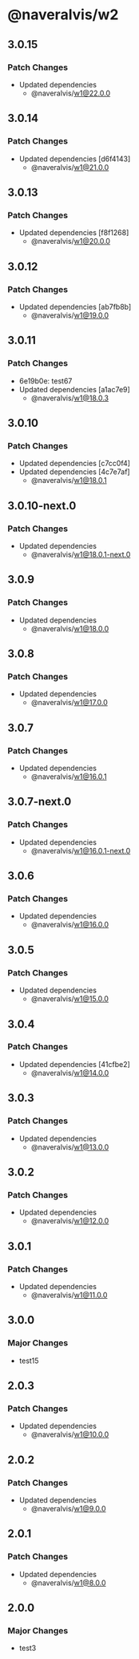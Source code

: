# @naveralvis/w2

## 3.0.15

### Patch Changes

- Updated dependencies
  - @naveralvis/w1@22.0.0

## 3.0.14

### Patch Changes

- Updated dependencies [d6f4143]
  - @naveralvis/w1@21.0.0

## 3.0.13

### Patch Changes

- Updated dependencies [f8f1268]
  - @naveralvis/w1@20.0.0

## 3.0.12

### Patch Changes

- Updated dependencies [ab7fb8b]
  - @naveralvis/w1@19.0.0

## 3.0.11

### Patch Changes

- 6e19b0e: test67
- Updated dependencies [a1ac7e9]
  - @naveralvis/w1@18.0.3

## 3.0.10

### Patch Changes

- Updated dependencies [c7cc0f4]
- Updated dependencies [4c7e7af]
  - @naveralvis/w1@18.0.1

## 3.0.10-next.0

### Patch Changes

- Updated dependencies
  - @naveralvis/w1@18.0.1-next.0

## 3.0.9

### Patch Changes

- Updated dependencies
  - @naveralvis/w1@18.0.0

## 3.0.8

### Patch Changes

- Updated dependencies
  - @naveralvis/w1@17.0.0

## 3.0.7

### Patch Changes

- Updated dependencies
  - @naveralvis/w1@16.0.1

## 3.0.7-next.0

### Patch Changes

- Updated dependencies
  - @naveralvis/w1@16.0.1-next.0

## 3.0.6

### Patch Changes

- Updated dependencies
  - @naveralvis/w1@16.0.0

## 3.0.5

### Patch Changes

- Updated dependencies
  - @naveralvis/w1@15.0.0

## 3.0.4

### Patch Changes

- Updated dependencies [41cfbe2]
  - @naveralvis/w1@14.0.0

## 3.0.3

### Patch Changes

- Updated dependencies
  - @naveralvis/w1@13.0.0

## 3.0.2

### Patch Changes

- Updated dependencies
  - @naveralvis/w1@12.0.0

## 3.0.1

### Patch Changes

- Updated dependencies
  - @naveralvis/w1@11.0.0

## 3.0.0

### Major Changes

- test15

## 2.0.3

### Patch Changes

- Updated dependencies
  - @naveralvis/w1@10.0.0

## 2.0.2

### Patch Changes

- Updated dependencies
  - @naveralvis/w1@9.0.0

## 2.0.1

### Patch Changes

- Updated dependencies
  - @naveralvis/w1@8.0.0

## 2.0.0

### Major Changes

- test3
